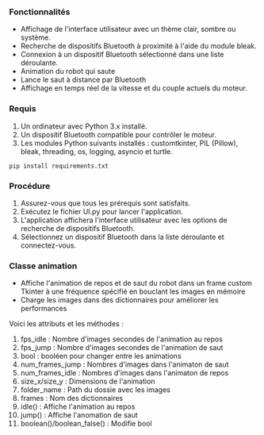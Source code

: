 ### Fonctionnalités

- Affichage de l'interface utilisateur avec un thème clair, sombre ou système.
- Recherche de dispositifs Bluetooth à proximité à l'aide du module bleak.
- Connexion à un dispositif Bluetooth sélectionné dans une liste déroulante.
- Animation du robot qui saute
- Lance le saut à distance par Bluetooth
- Affichage en temps réel de la vitesse et du couple actuels du moteur.

### Requis

1. Un ordinateur avec Python 3.x installé.
2. Un dispositif Bluetooth compatible pour contrôler le moteur.
3. Les modules Python suivants installés : customtkinter, PIL (Pillow), bleak, threading, os, logging, asyncio et turtle.

  `pip install requirements.txt`
  
  ### Procédure
  
1. Assurez-vous que tous les prérequis sont satisfaits.
3. Exécutez le fichier UI.py pour lancer l'application.
4. L'application affichera l'interface utilisateur avec les options de recherche de dispositifs Bluetooth.
5. Sélectionnez un dispositif Bluetooth dans la liste déroulante et connectez-vous.

  ### Classe animation
  
- Affiche l'animation de repos et de saut du robot dans un frame custom Tkinter à une fréquence spécifié en bouclant les images en mémoire
- Charge les images dans des dictionnaires pour améliorer les performances
  
Voici les attributs et les méthodes :
  
  1. fps_idle : Nombre d'images secondes de l'animation au repos
  2. fps_jump : Nombre d'images secondes de l'animation de saut
  3. bool : booléen pour changer entre les animations
  4. num_frames_jump : Nombres d'images dans l'animaton de saut
  5. num_frames_idle : Nombres d'images dans l'animaton de repos
  6. size_x/size_y : Dimensions de l'animation
  7. folder_name : Path du dossie avec les images
  8. frames : Nom des dictionnaires
  9. idle() : Affiche l'animation au repos
  10. jump() : Affiche l'anomation de saut
  11. boolean()/boolean_false() : Modifie bool

